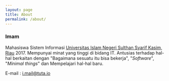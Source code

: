 ```yaml
---
layout: page
title: About
permalink: /about/
---
```

### Imam

Mahasiswa Sistem Informasi [Universitas Islam Negeri Sulthan Syarif Kasim, Riau]() 2017. Mempunyai minat yang tinggi di bidang IT. Antusias terhadap hal-hal berkaitan dengan "Bagaimana sesuatu itu bisa bekerja", "*Software*", "*Minimal things*" dan Mempelajari hal-hal baru.

E-mail		: [i.mail@tuta.io](mailto:i.mail@tuta.io)

